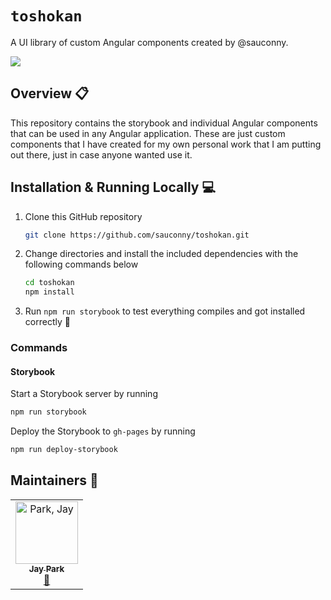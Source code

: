 # `toshokan`
A UI library of custom Angular components created by @sauconny.

  <a href="">
    <img src="https://cdn.jsdelivr.net/gh/storybookjs/brand@master/badge/badge-storybook.svg">
  </a>


## Overview 📋
This repository contains the storybook and individual Angular components that can be used in any Angular application. These are just custom components that I have created for my own personal work that I am putting out there, just in case anyone wanted use it.

## Installation & Running Locally 💻   
1. Clone this GitHub repository 
   
   ```zsh
   git clone https://github.com/sauconny/toshokan.git
   ```
2. Change directories and install the included dependencies with the following commands below

   ```zsh
   cd toshokan
   npm install
   ```
3. Run `npm run storybook` to test everything compiles and got installed correctly 🎉

### Commands

#### Storybook
Start a Storybook server by running
```zsh
npm run storybook
```

Deploy the Storybook to `gh-pages` by running 
```zsh
npm run deploy-storybook
```

## Maintainers 👥
<!-- ALL-CONTRIBUTORS-LIST:START - Do not remove or modify this section -->
<!-- prettier-ignore-start -->
<!-- markdownlint-disable -->
<table>
  <tr>
    <td align="center"><a href="https://github.com/sauconny"><img src="https://avatars0.githubusercontent.com/u/59430755?s=400&v=4" width="100px;" alt="Park, Jay"/><br /><sub><b>Jay Park</b></sub></a><br /><a href = "" title="Code">💬</a></td>
  </tr>
</table>

<!-- markdownlint-enable -->
<!-- prettier-ignore-end -->
<!-- ALL-CONTRIBUTORS-LIST:END -->

[Jay Park]: mailto:jayparkvt@gmail.com
